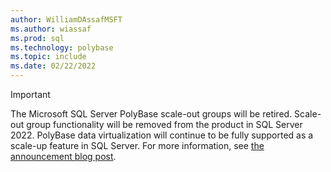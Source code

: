 ```yaml
---
author: WilliamDAssafMSFT
ms.author: wiassaf
ms.prod: sql
ms.technology: polybase
ms.topic: include
ms.date: 02/22/2022
---
```


> [!IMPORTANT]
> The Microsoft SQL Server PolyBase scale-out groups will be retired. Scale-out group functionality will be removed from the product in SQL Server 2022. PolyBase data virtualization will continue to be fully supported as a scale-up feature in SQL Server. For more information, see [the announcement blog post](https://aka.ms/sqlserver_bigdataclusters).